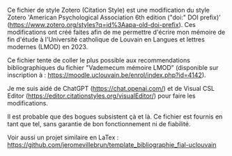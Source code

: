 Ce fichier de style Zotero (Citation Style) est une modification du style Zotero 'American Psychological Association 6th edition ("doi:" DOI prefix)' (https://www.zotero.org/styles?q=id%3Aapa-old-doi-prefix). Ces modifications ont créé faites afin de me permettre d'écrire mon mémoire de fin d'étude à l'Université catholique de Louvain en Langues et lettres modernes (LMOD) en 2023.

Ce fichier tente de coller le plus possible aux recommendations bibliographiques du fichier "Vademecum mémoire LMOD" (disponible sur inscription à : https://moodle.uclouvain.be/enrol/index.php?id=4142).

Je me suis aidé de ChatGPT (https://chat.openai.com/) et de Visual CSL Editor (https://editor.citationstyles.org/visualEditor/) pour faire les modifications.

Il est probable que des bogues subsistent çà et là. Ce fichier est fournis en tant que tel, sans garantie de bon fonctionnement ni de fiabilité.

Voir aussi un projet similaire en LaTex : https://github.com/jeromevillebrun/template_bibliographie_fial-uclouvain
